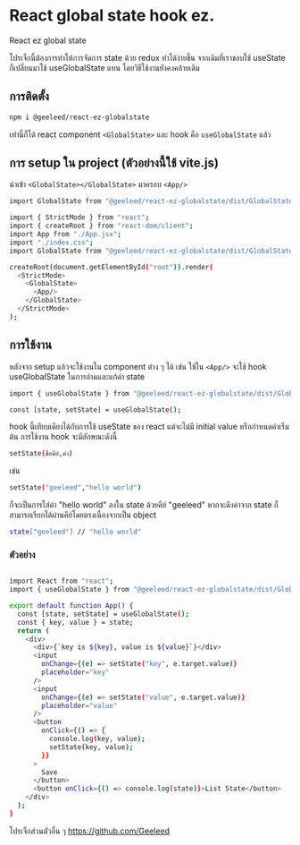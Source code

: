 # React global state hook ez.

React ez global state

โปรเจ็กนี้ต้องการทำให้การจัดการ state ด้วย redux ทำได้ง่ายขึ้น จากเดิมที่เราชอบใช้ useState ก็เปลี่ยนมาใช้ useGlobalState แทน โดยวิธีใช้งานยังคงคล้ายเดิม

## การติดตั้ง

```bash
npm i @geeleed/react-ez-globalstate
```

เท่านี้ก็ได้ react component ```<GlobalState>``` และ hook คือ ```useGlobalState``` แล้ว

## การ setup ใน project (ตัวอย่างนี้ใช้ vite.js)

นำเข้า ```<GlobalState></GlobalState>``` มาครอบ ```<App/>```

```bash
import GlobalState from "@geeleed/react-ez-globalstate/dist/GlobalState";
```

```bash
import { StrictMode } from "react";
import { createRoot } from "react-dom/client";
import App from "./App.jsx";
import "./index.css";
import GlobalState from "@geeleed/react-ez-globalstate/dist/GlobalState";

createRoot(document.getElementById("root")).render(
  <StrictMode>
    <GlobalState>
      <App/>
    </GlobalState>
  </StrictMode>
);
```

## การใช้งาน

หลังจาก setup แล้วจะใช้งานใน component ต่าง ๆ ได้ เช่น ใช้ใน ```<App/>```
จะใช้ hook useGlobalState ในการอ่านและแก้ค่า state

```bash
import { useGlobalState } from "@geeleed/react-ez-globalstate/dist/GlobalState";
```

```bash
const [state, setState] = useGlobalState();
```

hook นี้เทียบเคียงได้กับการใช้ useState ของ react แต่จะไม่มี initial value หรือกำหนดค่าเริ่มต้น
การใช้งาน hook จะมีลักษณะดังนี้

```bash
setState(ชื่อคีย์,ค่า)
```

เช่น

```bash
setState("geeleed","hello world")
```

ก็จะเป็นการใส่ค่า "hello world" ลงใน state ด้วยคีย์ "geeleed"
หากจะดึงค่าจาก state ก็สามารถเรียกได้ผ่านคีย์โดยตรงเนื่องจากเป็น object

```bash
state["geeleed"] // "hello world"
```

### ตัวอย่าง

```bash

import React from "react";
import { useGlobalState } from "@geeleed/react-ez-globalstate/dist/GlobalState";

export default function App() {
  const [state, setState] = useGlobalState();
  const { key, value } = state;
  return (
    <div>
      <div>{`key is ${key}, value is ${value}`}</div>
      <input
        onChange={(e) => setState("key", e.target.value)}
        placeholder="key"
      />
      <input
        onChange={(e) => setState("value", e.target.value)}
        placeholder="value"
      />
      <button
        onClick={() => {
          console.log(key, value);
          setState(key, value);
        }}
      >
        Save
      </button>
      <button onClick={() => console.log(state)}>List State</button>
    </div>
  );
}

```

โปรเจ็กส่วนตัวอื่น ๆ
https://github.com/Geeleed
